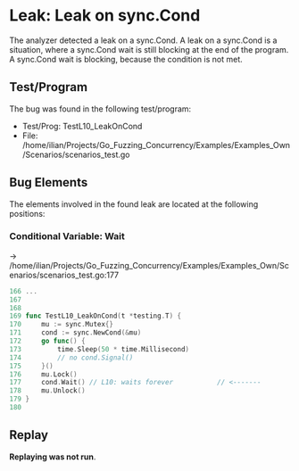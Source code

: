 # Leak: Leak on sync.Cond

The analyzer detected a leak on a sync.Cond.
A leak on a sync.Cond is a situation, where a sync.Cond wait is still blocking at the end of the program.
A sync.Cond wait is blocking, because the condition is not met.

## Test/Program
The bug was found in the following test/program:

- Test/Prog: TestL10_LeakOnCond
- File: /home/ilian/Projects/Go_Fuzzing_Concurrency/Examples/Examples_Own/Scenarios/scenarios_test.go

## Bug Elements
The elements involved in the found leak are located at the following positions:

###  Conditional Variable: Wait
-> /home/ilian/Projects/Go_Fuzzing_Concurrency/Examples/Examples_Own/Scenarios/scenarios_test.go:177
```go
166 ...
167 
168 
169 func TestL10_LeakOnCond(t *testing.T) {
170 	mu := sync.Mutex{}
171 	cond := sync.NewCond(&mu)
172 	go func() {
173 		time.Sleep(50 * time.Millisecond)
174 		// no cond.Signal()
175 	}()
176 	mu.Lock()
177 	cond.Wait() // L10: waits forever           // <-------
178 	mu.Unlock()
179 }
180 
```


## Replay
**Replaying was not run**.

